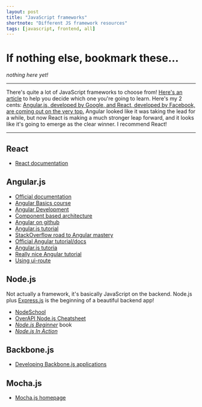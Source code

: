 ```yaml
---
layout: post
title: "JavaScript frameworks"
shortnote: "Different JS framework resources"
tags: [javascript, frontend, all]
---
```


# If nothing else, bookmark these...
*nothing here yet!*

<hr>

There's quite a lot of JavaScript frameworks to choose from! [Here's an article](https://www.sitepoint.com/top-javascript-frameworks-libraries-tools-use/) to help you decide which one you're going to learn. Here's my 2 cents: [Angular.js, developed by Google, and React, developed by Facebook, are coming out on the very top.](https://medium.freecodecamp.com/angular-2-versus-react-there-will-be-blood-66595faafd51#.275mvwu8w) Angular looked like it was taking the lead for a while, but now React is making a much stronger leap forward, and it looks like it's going to emerge as the clear winner. I recommend React!

<hr>

## React
* [React documentation](https://facebook.github.io/react/docs/getting-started.html)

## Angular.js
* [Official documentation](https://docs.angularjs.org/api)
* [Angular Basics course](https://frontendmasters.com/courses/angularjs-in-depth/)
* [Angular Development](https://frontendmasters.com/courses/angular-app-dev/)
* [Component based architecture](https://frontendmasters.com/courses/angular-components-es6/)
* [Angular on github](https://github.com/angular/angular.js)
* [Angular.js tutorial](https://www.airpair.com/angularjs/building-angularjs-app-tutorial)
* [StackOverflow road to Angular mastery](http://stackoverflow.com/questions/14333857/how-to-master-angularjs)
* [Official Angular tutorial/docs](https://docs.angularjs.org/tutorial/step_00)
* [Angular.js tutoria](https://www.airpair.com/angularjs/building-angularjs-app-tutorial)
* [Really nice Angular tutorial](http://www.learn-angular.org/#!/lessons/the-essentials)
* [Using ui-route](https://scotch.io/tutorials/3-simple-tips-for-using-ui-router)

## Node.js
Not actually a framework, it's basically JavaScript on the backend. Node.js plus [Express.js](https://expressjs.com/) is the beginning of a beautiful backend app!

* [NodeSchool](http://nodeschool.io/)
* [OverAPI Node.js Cheatsheet](http://overapi.com/nodejs)
* [*Node.js Beginner*](http://www.nodebeginner.org/) book
* [*Node.js In Action*](https://www.manning.com/books/node-js-in-action)

## Backbone.js
* [Developing Backbone.js applications](https://addyosmani.com/backbone-fundamentals/)

## Mocha.js
* [Mocha.js homepage](https://mochajs.org/)
